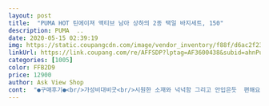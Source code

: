 ```yaml
---
layout: post 
title:  "PUMA HOT 틴에이져 액티브 남아 상하의 2종 택일 바지세트, 150" 
description: PUMA  ..
date: 2020-05-15 02:39:19 
img: https://static.coupangcdn.com/image/vendor_inventory/f88f/d6ac2f23cee77ee4b260eaf7a07fca40a5ae909751fb1afa0eaa307a29b8.jpg 
linkUrl: https://link.coupang.com/re/AFFSDP?lptag=AF3600438&subid=ahnPublicAsk&pageKey=243903395&itemId=774036299&vendorItemId=4955249673&traceid=V0-113-15801ce9df29e512 
categories: [1005] 
color: FFB2D9 
price: 12900 
author: Ask View Shop 
cont:  "●구매후기●<br/>가성비대비굿<br/>시원한 소재와 넉넉함 그리고 안입은듯  편해요.<br/>.<br/><br/>시원햏는데 좀 얇아요 옷이는 괜찮는데 바지얇으면아좋아요<br/>" 
---
```

